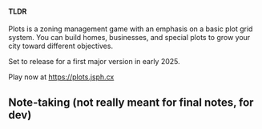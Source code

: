 #### TLDR
Plots is a zoning management game with an emphasis on a basic plot grid system. You can build homes, businesses, and special plots to grow your city toward different objectives.

Set to release for a first major version in early 2025.

Play now at https://plots.jsph.cx

## Note-taking (not really meant for final notes, for dev)